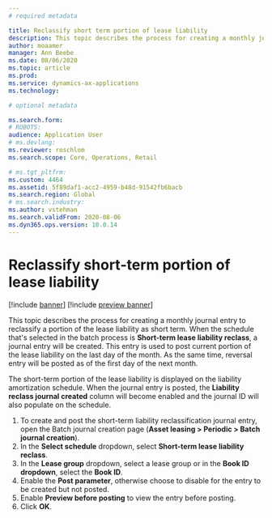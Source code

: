 ```yaml
---
# required metadata

title: Reclassify short term portion of lease liability
description: This topic describes the process for creating a monthly journal entry to reclassify a portion of the lease liability as short term.
author: moaamer
manager: Ann Beebe
ms.date: 08/06/2020
ms.topic: article
ms.prod: 
ms.service: dynamics-ax-applications
ms.technology: 

# optional metadata

ms.search.form: 
# ROBOTS: 
audience: Application User
# ms.devlang: 
ms.reviewer: roschlom
ms.search.scope: Core, Operations, Retail

# ms.tgt_pltfrm: 
ms.custom: 4464
ms.assetid: 5f89daf1-acc2-4959-b48d-91542fb6bacb
ms.search.region: Global
# ms.search.industry: 
ms.author: vstehman
ms.search.validFrom: 2020-08-06
ms.dyn365.ops.version: 10.0.14
---
```


# Reclassify short-term portion of lease liability

[!include [banner](../includes/banner.md)]
[!include [preview banner](../includes/preview-banner.md)]

This topic describes the process for creating a monthly journal entry to reclassify a portion of the lease liability as short term. When the schedule that's selected in the batch process is **Short-term lease liability reclass**, a journal entry will be created. This entry is used to post current portion of the lease liability on the last day of the month. As the same time, reversal entry will be posted as of the first day of the next month.

The short-term portion of the lease liability is displayed on the liability amortization schedule. When the journal entry is posted, the **Liability reclass journal created** column will become enabled and the journal ID will also populate on the schedule.

1.	To create and post the short-term liability reclassification journal entry, open the Batch journal creation page (**Asset leasing > Periodic > Batch journal creation**).
2.	In the **Select schedule** dropdown, select **Short-term lease liability reclass**.
3.	In the **Lease group** dropdown, select a lease group or in the **Book ID dropdown**, select the **Book ID**.
4.	Enable the **Post parameter**, otherwise choose to disable for the entry to be created but not posted.
5.	Enable **Preview before posting** to view the entry before posting.
6.	Click **OK**.
